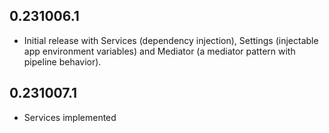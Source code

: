 ## 0.231006.1

* Initial release with Services (dependency injection), Settings (injectable app environment variables) and Mediator (a mediator pattern with pipeline behavior).

## 0.231007.1
* Services implemented